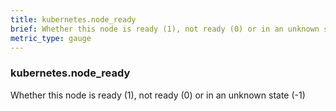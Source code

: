 ```yaml
---
title: kubernetes.node_ready
brief: Whether this node is ready (1), not ready (0) or in an unknown state (-1)
metric_type: gauge
---
```

### kubernetes.node_ready

Whether this node is ready (1), not ready (0) or in an unknown state (-1)
